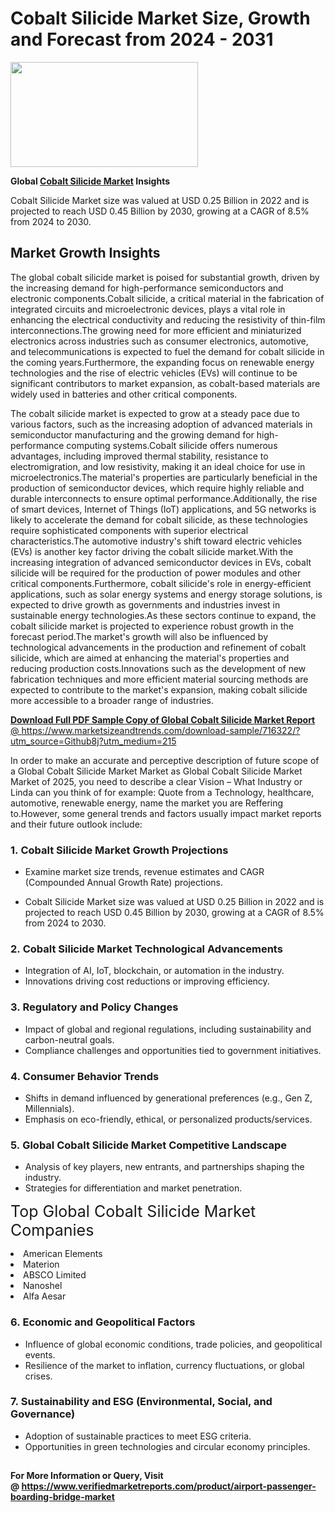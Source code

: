 <H1>Cobalt Silicide Market Size, Growth and Forecast from 2024 - 2031</H1><img class="aligncenter size-medium wp-image-584254" src="https://thirdeyenews.in/wp-content/uploads/2024/09/Global-Market-Research-300x168.jpeg" alt="" width="300" height="168" /><p><strong>Global&nbsp;<a href="https://www.marketsizeandtrends.com/download-sample/716322/?utm_source=Github8j?utm_medium=215">Cobalt Silicide Market</a> Insights</strong></p><p>Cobalt Silicide Market size was valued at USD 0.25 Billion in 2022 and is projected to reach USD 0.45 Billion by 2030, growing at a CAGR of 8.5% from 2024 to 2030.</p><p><h2>Market Growth Insights</h2> <p>The global cobalt silicide market is poised for substantial growth, driven by the increasing demand for high-performance semiconductors and electronic components.Cobalt silicide, a critical material in the fabrication of integrated circuits and microelectronic devices, plays a vital role in enhancing the electrical conductivity and reducing the resistivity of thin-film interconnections.The growing need for more efficient and miniaturized electronics across industries such as consumer electronics, automotive, and telecommunications is expected to fuel the demand for cobalt silicide in the coming years.Furthermore, the expanding focus on renewable energy technologies and the rise of electric vehicles (EVs) will continue to be significant contributors to market expansion, as cobalt-based materials are widely used in batteries and other critical components.</p> <p><a href="download_sample_link"></a></p> <p>The cobalt silicide market is expected to grow at a steady pace due to various factors, such as the increasing adoption of advanced materials in semiconductor manufacturing and the growing demand for high-performance computing systems.Cobalt silicide offers numerous advantages, including improved thermal stability, resistance to electromigration, and low resistivity, making it an ideal choice for use in microelectronics.The material's properties are particularly beneficial in the production of semiconductor devices, which require highly reliable and durable interconnects to ensure optimal performance.Additionally, the rise of smart devices, Internet of Things (IoT) applications, and 5G networks is likely to accelerate the demand for cobalt silicide, as these technologies require sophisticated components with superior electrical characteristics.The automotive industry's shift toward electric vehicles (EVs) is another key factor driving the cobalt silicide market.With the increasing integration of advanced semiconductor devices in EVs, cobalt silicide will be required for the production of power modules and other critical components.Furthermore, cobalt silicide's role in energy-efficient applications, such as solar energy systems and energy storage solutions, is expected to drive growth as governments and industries invest in sustainable energy technologies.As these sectors continue to expand, the cobalt silicide market is projected to experience robust growth in the forecast period.The market's growth will also be influenced by technological advancements in the production and refinement of cobalt silicide, which are aimed at enhancing the material's properties and reducing production costs.Innovations such as the development of new fabrication techniques and more efficient material sourcing methods are expected to contribute to the market's expansion, making cobalt silicide more accessible to a broader range of industries.</p> <p><a href="get_more_link"></p><p><span class=""><strong>Download Full PDF Sample Copy of Global Cobalt Silicide Market Report</strong> @ <a href="https://www.marketsizeandtrends.com/download-sample/716322/?utm_source=Github8j?utm_medium=215" target="_blank">https://www.marketsizeandtrends.com/download-sample/716322/?utm_source=Github8j?utm_medium=215</a></span></p><p>In order to make an accurate and perceptive description of future scope of a Global&nbsp;Cobalt Silicide Market Market as Global&nbsp;Cobalt Silicide Market Market of 2025, you need to describe a clear Vision &ndash; What Industry or Linda can you think of for example: Quote from a Technology, healthcare, automotive, renewable energy, name the market you are Reffering to.However, some general trends and factors usually impact market reports and their future outlook include:</p><h3>1.&nbsp;<strong>Cobalt Silicide Market Growth Projections</strong></h3><ul><li>Examine market size trends, revenue estimates and CAGR (Compounded Annual Growth Rate) projections.</li><li><p>Cobalt Silicide Market size was valued at USD 0.25 Billion in 2022 and is projected to reach USD 0.45 Billion by 2030, growing at a CAGR of 8.5% from 2024 to 2030.</p></li></ul><h3>2.&nbsp;<strong>Cobalt Silicide Market Technological Advancements</strong></h3><ul><li>Integration of AI, IoT, blockchain, or automation in the industry.</li><li>Innovations driving cost reductions or improving efficiency.</li></ul><h3>3.&nbsp;<strong>Regulatory and Policy Changes</strong></h3><ul><li>Impact of global and regional regulations, including sustainability and carbon-neutral goals.</li><li>Compliance challenges and opportunities tied to government initiatives.</li></ul><h3>4.&nbsp;<strong>Consumer Behavior Trends</strong></h3><ul><li>Shifts in demand influenced by generational preferences (e.g., Gen Z, Millennials).</li><li>Emphasis on eco-friendly, ethical, or personalized products/services.</li></ul><h3>5.&nbsp;<strong>Global Cobalt Silicide Market Competitive Landscape</strong></h3><ul><li>Analysis of key players, new entrants, and partnerships shaping the industry.</li><li>Strategies for differentiation and market penetration.</li></ul><p data-pm-slice="1 1 []"><span style="color: inherit; font-family: inherit; font-size: 25px;">Top Global Cobalt Silicide Market Companies</span></p><div class="" data-test-id=""><p><li>American Elements</li><li> Materion</li><li> ABSCO Limited</li><li> Nanoshel</li><li> Alfa Aesar</li></p></div><h3>6.&nbsp;<strong>Economic and Geopolitical Factors</strong></h3><ul><li>Influence of global economic conditions, trade policies, and geopolitical events.</li><li>Resilience of the market to inflation, currency fluctuations, or global crises.</li></ul><h3>7.&nbsp;<strong>Sustainability and ESG (Environmental, Social, and Governance)</strong></h3><ul><li>Adoption of sustainable practices to meet ESG criteria.</li><li>Opportunities in green technologies and circular economy principles.</li></ul><h2><strong style="font-size: 14px;">For More Information or Query, Visit @&nbsp;</strong><a style="background-color: #ffffff; font-size: 14px;" href="https://www.marketsizeandtrends.com/report/cobalt-silicide-market/" target="_blank">https://www.verifiedmarketreports.com/product/airport-passenger-boarding-bridge-market</a></h2>